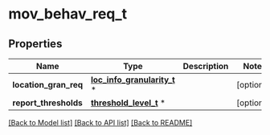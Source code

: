 # mov_behav_req_t

## Properties
Name | Type | Description | Notes
------------ | ------------- | ------------- | -------------
**location_gran_req** | [**loc_info_granularity_t**](loc_info_granularity.md) \* |  | [optional] 
**report_thresholds** | [**threshold_level_t**](threshold_level.md) \* |  | [optional] 

[[Back to Model list]](../README.md#documentation-for-models) [[Back to API list]](../README.md#documentation-for-api-endpoints) [[Back to README]](../README.md)


